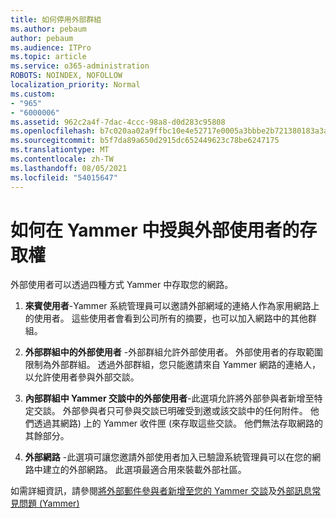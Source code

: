 ```yaml
---
title: 如何停用外部群組
ms.author: pebaum
author: pebaum
ms.audience: ITPro
ms.topic: article
ms.service: o365-administration
ROBOTS: NOINDEX, NOFOLLOW
localization_priority: Normal
ms.custom:
- "965"
- "6000006"
ms.assetid: 962c2a4f-7dac-4ccc-98a8-d0d283c95808
ms.openlocfilehash: b7c020aa02a9ffbc10e4e52717e0005a3bbbe2b721380183a3a0c90387b1dd4d
ms.sourcegitcommit: b5f7da89a650d2915dc652449623c78be6247175
ms.translationtype: MT
ms.contentlocale: zh-TW
ms.lasthandoff: 08/05/2021
ms.locfileid: "54015647"
---
```

# <a name="how-to-give-access-to-external-users-in-yammer"></a>如何在 Yammer 中授與外部使用者的存取權

外部使用者可以透過四種方式 Yammer 中存取您的網路。
  
1. **來賓使用者**-Yammer 系統管理員可以邀請外部網域的連絡人作為家用網路上的使用者。 這些使用者會看到公司所有的摘要，也可以加入網路中的其他群組。

2. **外部群組中的外部使用者** -外部群組允許外部使用者。 外部使用者的存取範圍限制為外部群組。 透過外部群組，您只能邀請來自 Yammer 網路的連絡人，以允許使用者參與外部交談。

3. **內部群組中 Yammer 交談中的外部使用者**-此選項允許將外部參與者新增至特定交談。 外部參與者只可參與交談已明確受到邀或該交談中的任何附件。 他們透過其網路) 上的 Yammer 收件匣 (來存取這些交談。 他們無法存取網路的其餘部分。

4. **外部網路** -此選項可讓您邀請外部使用者加入已驗證系統管理員可以在您的網路中建立的外部網路。 此選項最適合用來裝載外部社區。

如需詳細資訊，請參閱[將外部郵件參與者新增至您的 Yammer 交談](https://docs.microsoft.com/yammer/work-with-external-users/add-external-participants)及[外部訊息常見問題 (Yammer) ](https://docs.microsoft.com/yammer/work-with-external-users/external-messaging-faq)
  